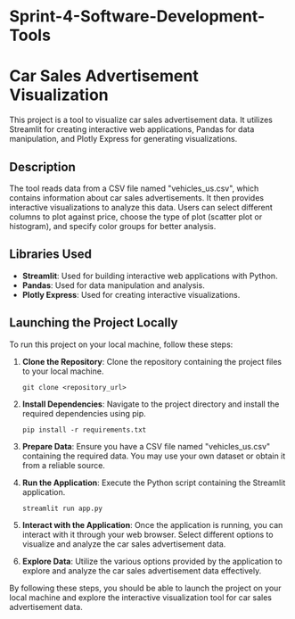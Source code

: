 # Sprint-4-Software-Development-Tools
 
# Car Sales Advertisement Visualization

This project is a tool to visualize car sales advertisement data. It utilizes Streamlit for creating interactive web applications, Pandas for data manipulation, and Plotly Express for generating visualizations.

## Description

The tool reads data from a CSV file named "vehicles_us.csv", which contains information about car sales advertisements. It then provides interactive visualizations to analyze this data. Users can select different columns to plot against price, choose the type of plot (scatter plot or histogram), and specify color groups for better analysis.

## Libraries Used

- **Streamlit**: Used for building interactive web applications with Python.
- **Pandas**: Used for data manipulation and analysis.
- **Plotly Express**: Used for creating interactive visualizations.

## Launching the Project Locally

To run this project on your local machine, follow these steps:

1. **Clone the Repository**: Clone the repository containing the project files to your local machine.

   ```
   git clone <repository_url>
   ```

2. **Install Dependencies**: Navigate to the project directory and install the required dependencies using pip.

   ```
   pip install -r requirements.txt
   ```

3. **Prepare Data**: Ensure you have a CSV file named "vehicles_us.csv" containing the required data. You may use your own dataset or obtain it from a reliable source.

4. **Run the Application**: Execute the Python script containing the Streamlit application.

   ```
   streamlit run app.py
   ```

5. **Interact with the Application**: Once the application is running, you can interact with it through your web browser. Select different options to visualize and analyze the car sales advertisement data.

6. **Explore Data**: Utilize the various options provided by the application to explore and analyze the car sales advertisement data effectively.

By following these steps, you should be able to launch the project on your local machine and explore the interactive visualization tool for car sales advertisement data.